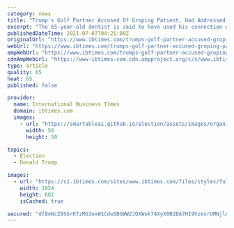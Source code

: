 ```yaml
---
category: news
title: "Trump's Golf Partner Accused Of Groping Patient, Had Addressed Ex-President As 'Dear King'"
excerpt: "The 65-year-old dentist is said to have used his connection with Trump to lobby the administration on behalf of the American Dental Association."
publishedDateTime: 2021-07-07T04:25:00Z
originalUrl: "https://www.ibtimes.com/trumps-golf-partner-accused-groping-patient-had-addressed-ex-president-dear-king-3245575"
webUrl: "https://www.ibtimes.com/trumps-golf-partner-accused-groping-patient-had-addressed-ex-president-dear-king-3245575"
ampWebUrl: "https://www.ibtimes.com/trumps-golf-partner-accused-groping-patient-had-addressed-ex-president-dear-king-3245575?amp=1"
cdnAmpWebUrl: "https://www-ibtimes-com.cdn.ampproject.org/c/s/www.ibtimes.com/trumps-golf-partner-accused-groping-patient-had-addressed-ex-president-dear-king-3245575?amp=1"
type: article
quality: 65
heat: 65
published: false

provider:
  name: International Business Times
  domain: ibtimes.com
  images:
    - url: "https://smartableai.github.io/election/assets/images/organizations/ibtimes.com-50x50.jpg"
      width: 50
      height: 50

topics:
  - Election
  - Donald Trump

images:
  - url: "https://s1.ibtimes.com/sites/www.ibtimes.com/files/styles/full/public/2021/01/05/donald-trump-owns-two-golf-courses-in-scotland.jpg"
    width: 1024
    height: 681
    isCached: true

secured: "df8mNcZ9SbrKTzMG3oxW1CdwSBGWW2JOXWok74XyX0B2BA7HI9VzesrUMNjlA/m46W3bL57+XUeWYpBfQMrxBjnyMgyOd9lyFCkGgfkknOslhzz+7s6rztUkYwM5TLnSo4iNVi9qVnM0JeB7AoPFYIcRfBHD7JHAg7YOPkn0G+YTIfnBXGwVBOmuR7wAQrvlBb7dT2pZOaIQYFLMowKL0HRojTvExbbKijZOhLHwGKAVWtslr7kMZXkKAkAlVjI8bBOyWSaU8ba1dwCl5/nvZn379s+/0zIRi/iN+AuflI3fy8yGIsuOqDktxZds2DCRYnUtoxSFbU1um5ZpNnzWmUgpaD24Ss9G74Znf3eby9o=;e71kthMxEvwmEcQQYr8yFQ=="
---
```



